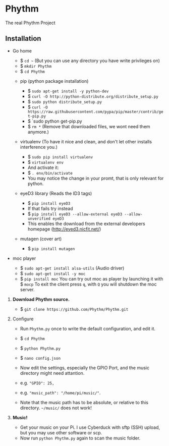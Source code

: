 Phythm
======

The real Phythm Project


Installation
---------------


  - Go home
	* $ `cd ~` (But you can use any directory you have write privileges on)
	* $ `mkdir Phythm`
	* $ `cd Phythm`


	- pip (python package installation)
		* $ `sudo apt-get install -y python-dev`
		* $ `curl -O http://python-distribute.org/distribute_setup.py`
		* $ `sudo python distribute_setup.py`
		* $ `curl -O https://raw.githubusercontent.com/pypa/pip/master/contrib/get-pip.py`
		* $ `sudo python get-pip.py
		* $ `rm *` (Remove that downloaded files, we wont need them anymore.)

	- virtualenv (To have it nice and clean, and don't let other installs interference you.)
		* $ `sudo pip install virtualenv`
		* $ `virtualenv env`
		* And activate it:
		* $ `. env/bin/activate`
		* You may notice the change in your promt, that is only relevant for python.
		
		
	- eyeD3 library (Reads the ID3 tags)
		* $ `pip install eyeD3` 
		* If that fails try instead
		* $ `pip install eyeD3 --allow-external eyeD3 --allow-unverified eyeD3`
		* This enables the download from the external developers homepage (http://eyed3.nicfit.net/)
		
	- mutagen (cover art)
		* $ `pip install mutagen` 

		
  - moc player
  	* $ `sudo apt-get install alsa-utils` (Audio driver)
  	* $ `sudo apt-get install -y moc`
  	* $ `pip install moc`
		You can try out moc as player by launching it with $ `mocp`
		To exit the client press `q`, with `Q` you will shutdown the moc server.
			
1. **Download Phythm source.**
	* $ `git clone https://github.com/Phythm/Phythm.git`
	
	
2. Configure
	* Run `Phythm.py` once to write the default configuration, and edit it.
	* $ `cd Phythm`
	* $ `python Phythm.py`
	* $ `nano config.json`
	
	* Now edit the settings, especially the GPIO Port, and the music directory might need attantion.
	* e.g. `"GPIO": 25,`
	* e.g. `"music_path": "/home/pi/music/"`.
	* Note that the music path has to be absolute, or relative to this directory. `~/music/` does not work!
	
3. **Music!**
	* Get your music on your Pi. I use Cyberduck with sftp (SSH) upload, but you may use other software or scp.
	* Now run `python Phythm.py` again to scan the music folder.
	
	
